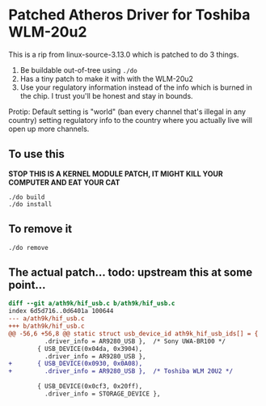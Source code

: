 # Patched Atheros Driver for Toshiba WLM-20u2

This is a rip from linux-source-3.13.0 which is patched to do 3 things.

1. Be buildable out-of-tree using `./do`
2. Has a tiny patch to make it with with the WLM-20u2
3. Use your regulatory information instead of the info which is burned in the chip.
I trust you'll be honest and stay in bounds.

Protip: Default setting is "world" (ban every channel that's illegal in any country)
setting regulatory info to the country where you actually live will open up more channels.

## To use this

**STOP THIS IS A KERNEL MODULE PATCH, IT MIGHT KILL YOUR COMPUTER AND EAT YOUR CAT**

    ./do build
    ./do install

## To remove it

    ./do remove

## The actual patch... todo: upstream this at some point...

```patch
diff --git a/ath9k/hif_usb.c b/ath9k/hif_usb.c
index 6d5d716..0d6401a 100644
--- a/ath9k/hif_usb.c
+++ b/ath9k/hif_usb.c
@@ -56,6 +56,8 @@ static struct usb_device_id ath9k_hif_usb_ids[] = {
          .driver_info = AR9280_USB },  /* Sony UWA-BR100 */
        { USB_DEVICE(0x04da, 0x3904),
          .driver_info = AR9280_USB },
+       { USB_DEVICE(0x0930, 0x0A08),
+         .driver_info = AR9280_USB },  /* Toshiba WLM 20U2 */
 
        { USB_DEVICE(0x0cf3, 0x20ff),
          .driver_info = STORAGE_DEVICE },
```
